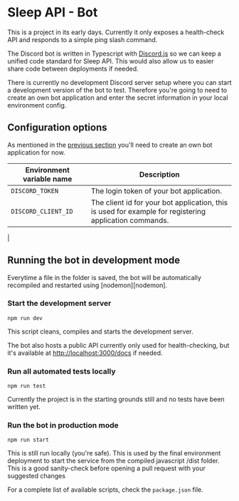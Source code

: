 # Sleep API - Bot

This is a project in its early days. Currently it only exposes a health-check API and responds to a simple ping slash command.

The Discord bot is written in Typescript with [Discord.js][discord.js] so we can keep a unified code standard for Sleep API. This would also allow us to easier share code between deployments if needed.

There is currently no development Discord server setup where you can start a development version of the bot to test. Therefore you're going to need to create an own bot application and enter the secret information in your local environment config.

## Configuration options

As mentioned in the [previous section](#sleep-api---bot) you'll need to create an own bot application for now.

| Environment variable name | Description                                                                                            |
| ------------------------- | ------------------------------------------------------------------------------------------------------ |
| `DISCORD_TOKEN`           | The login token of your bot application.                                                               |
| `DISCORD_CLIENT_ID`       | The client id for your bot application, this is used for example for registering application commands. |

|

## Running the bot in development mode

Everytime a file in the folder is saved, the bot will be automatically recompiled and restarted using [nodemon][nodemon].

### Start the development server

```
npm run dev
```

This script cleans, compiles and starts the development server.

The bot also hosts a public API currently only used for health-checking, but it's available at <http://localhost:3000/docs> if needed.

### Run all automated tests locally

```
npm run test
```

Currently the project is in the starting grounds still and no tests have been written yet.

### Run the bot in production mode

```
npm run start
```

This is still run locally (you're safe). This is used by the final environment deployment to start the service from the compiled javascript /dist folder. This is a good sanity-check before opening a pull request with your suggested changes

For a complete list of available scripts, check the `package.json` file.

[discord.js]: https://discord.js.org/
